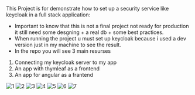 This Project is for demonstrate how to set up a security service like keycloak in a full stack application: 
- Important to know that this is not a final project not ready for production it still need some desgning + a real db + some best practices.
- When running the project u must set up keycloak because i used a dev version just in my machine to see the result.
- In the repo you will see 3 main resurses 
1. Connecting my keycloak server to my app
2. An app with thymleaf as a frontend
3. An app for angular as a frantend



![1](https://github.com/talhachaimae/Spring_security_keycloak-master/assets/127420414/2d1ebc07-8730-4a71-826b-6b8bbdf6e7a9)
![2](https://github.com/talhachaimae/Spring_security_keycloak-master/assets/127420414/3a3547ad-ecc6-4f56-8082-5fb2b974a59d)
![3](https://github.com/talhachaimae/Spring_security_keycloak-master/assets/127420414/1e802ed2-6bbd-41cd-b342-9889e100eb22)
![4](https://github.com/talhachaimae/Spring_security_keycloak-master/assets/127420414/e7219432-5139-4768-908c-26fff4f25871)
![5](https://github.com/talhachaimae/Spring_security_keycloak-master/assets/127420414/ebc9e926-603b-480d-b410-0c6eb1db84da)
![6](https://github.com/talhachaimae/Spring_security_keycloak-master/assets/127420414/2791c4a8-daed-44d7-b7c8-fc7b2481c160)
![7](https://github.com/talhachaimae/Spring_security_keycloak-master/assets/127420414/c6beb93e-e12b-4411-a89f-ffdd9dfb8736)
